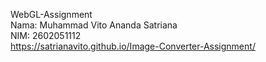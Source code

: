 WebGL-Assignment<br />
Nama: Muhammad Vito Ananda Satriana<br />
NIM: 2602051112<br />
https://satrianavito.github.io/Image-Converter-Assignment/
